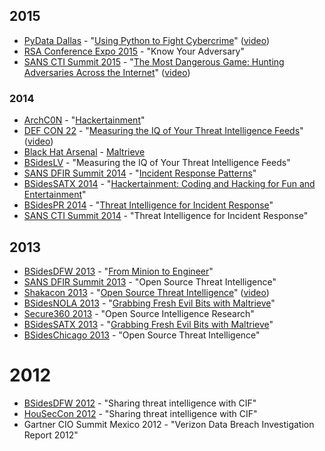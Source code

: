 ## 2015
- [PyData Dallas](http://pydata.org/dal2015/schedule/#26) - "[Using Python to Fight Cybercrime](https://speakerdeck.com/krmaxwell/using-python-to-fight-cybercrime)" ([video](https://www.youtube.com/watch?v=a7v5fB2IaT4))
- [RSA Conference Expo 2015](https://www.rsaconference.com/events/us15/agenda/sessions/1929/know-your-adversary-gathering-intelligence-on) - "Know Your Adversary"
- [SANS CTI Summit 2015](http://www.sans.org/event/cyber-threat-intelligence-summit-2015) - "[The Most Dangerous Game: Hunting Adversaries Across the Internet](https://speakerdeck.com/sroberts/the-most-dangerous-game)" ([video](https://www.youtube.com/watch?v=0Xhu73fKNBI))

### 2014
- [ArchC0N](http://www.archc0n.org/index.php/archive/archcon-2014/) - "[Hackertainment](https://speakerdeck.com/krmaxwell/hackertainment)"
- [DEF CON 22](https://www.defcon.org/html/defcon-22/dc-22-index.html) - "[Measuring the IQ of Your Threat Intelligence Feeds](https://www.defcon.org/html/defcon-22/dc-22-speakers.html#Pinto)" ([video](https://www.youtube.com/watch?v=uMJSOYA9xoM))
- [Black Hat Arsenal](https://www.blackhat.com/us-14/arsenal.html) - [Maltrieve](http://maltrieve.org)
- [BSidesLV](http://www.bsideslv.org) - "Measuring the IQ of Your Threat Intelligence Feeds"
- [SANS DFIR Summit 2014](https://www.sans.org/event-downloads/33822/agenda.pdf) - "[Incident Response Patterns](https://speakerdeck.com/krmaxwell/incident-patterns)"
- [BSidesSATX 2014](http://bsidestexas.blogspot.com/p/san-antonio-schedule.html) - "[Hackertainment: Coding and Hacking for Fun and Entertainment](https://speakerdeck.com/krmaxwell/hackertainment)"
- [BSidesPR 2014](http://bsidespr.org/2014/?page_id=88) - "[Threat Intelligence for Incident Response](https://speakerdeck.com/krmaxwell/threat-intelligence-for-incident-response)"
- [SANS CTI Summit 2014](https://www.sans.org/event-downloads/35252/agenda.pdf) - "Threat Intelligence for Incident Response"

## 2013
- [BSidesDFW 2013](http://www.securitybsides.com/w/page/68749447/BSidesDFW%202013%20Full%20Track%202%20Abstracts) - "[From Minion to Engineer](https://speakerdeck.com/krmaxwell/from-minion-to-engineer)"
- [SANS DFIR Summit 2013](https://www.sans.org/event-downloads/30107/agenda.pdf) - "Open Source Threat Intelligence"
- [Shakacon 2013](https://www.youtube.com/watch?v=JxJaCIzzFzg) - "[Open Source Threat Intelligence](https://speakerdeck.com/krmaxwell/open-source-threat-intelligence-shakacon)" ([video](https://www.youtube.com/watch?v=JxJaCIzzFzg))
- [BSidesNOLA 2013](http://www.securitybsides.com/w/page/62741761/BsidesNola) - "[Grabbing Fresh Evil Bits with Maltrieve](https://speakerdeck.com/krmaxwell/grabbing-fresh-evil-bits-maltrieve-1)"
- [Secure360 2013](http://secure360.org/schedule/open-source-intelligence-research/) - "Open Source Intelligence Research"
- [BSidesSATX 2013](http://www.securitybsides.com/w/page/62049224/BSidesSATX) - "[Grabbing Fresh Evil Bits with Maltrieve](https://speakerdeck.com/krmaxwell/grabbing-fresh-evil-bits-maltrieve)"
- [BSidesChicago 2013](https://securechicago.org/pastevents/bsideschicago-2013/schedule/) - "Open Source Threat Intelligence"

# 2012

- [BSidesDFW 2012](http://www.securitybsides.com/w/page/50488342/BSidesDFW%202012) - "Sharing threat intelligence with CIF"
- [HouSecCon 2012](http://houstonseccon.com/agenda-2012/#kyle) - "Sharing threat intelligence with CIF"
- Gartner CIO Summit Mexico 2012 - "Verizon Data Breach Investigation Report 2012"



